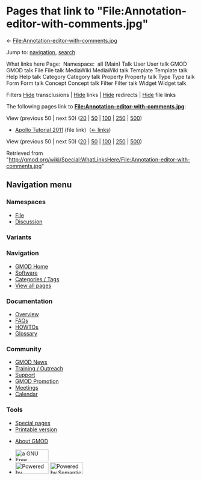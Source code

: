 <div id="mw-page-base" class="noprint">

</div>

<div id="mw-head-base" class="noprint">

</div>

<div id="content" class="mw-body" role="main">

<span id="top"></span>

<div id="mw-js-message" style="display:none;">

</div>



# <span dir="auto">Pages that link to "File:Annotation-editor-with-comments.jpg"</span>

<div id="bodyContent">

<div id="contentSub">

←
[File:Annotation-editor-with-comments.jpg](/wiki/File:Annotation-editor-with-comments.jpg "File:Annotation-editor-with-comments.jpg")

</div>

<div id="jump-to-nav" class="mw-jump">

Jump to: [navigation](#mw-navigation), [search](#p-search)

</div>

<div id="mw-content-text">

What links here Page:  Namespace:  all (Main) Talk User User talk GMOD
GMOD talk File File talk MediaWiki MediaWiki talk Template Template talk
Help Help talk Category Category talk Property Property talk Type Type
talk Form Form talk Concept Concept talk Filter Filter talk Widget
Widget talk

Filters
[Hide](/mediawiki/index.php?title=Special:WhatLinksHere/File:Annotation-editor-with-comments.jpg&hidetrans=1 "Special:WhatLinksHere/File:Annotation-editor-with-comments.jpg")
transclusions \|
[Hide](/mediawiki/index.php?title=Special:WhatLinksHere/File:Annotation-editor-with-comments.jpg&hidelinks=1 "Special:WhatLinksHere/File:Annotation-editor-with-comments.jpg")
links \|
[Hide](/mediawiki/index.php?title=Special:WhatLinksHere/File:Annotation-editor-with-comments.jpg&hideredirs=1 "Special:WhatLinksHere/File:Annotation-editor-with-comments.jpg")
redirects \|
[Hide](/mediawiki/index.php?title=Special:WhatLinksHere/File:Annotation-editor-with-comments.jpg&hideimages=1 "Special:WhatLinksHere/File:Annotation-editor-with-comments.jpg")
file links

The following pages link to
**[File:Annotation-editor-with-comments.jpg](/wiki/File:Annotation-editor-with-comments.jpg "File:Annotation-editor-with-comments.jpg")**:

View (previous 50 \| next 50)
([20](/mediawiki/index.php?title=Special:WhatLinksHere/File:Annotation-editor-with-comments.jpg&limit=20 "Special:WhatLinksHere/File:Annotation-editor-with-comments.jpg")
\|
[50](/mediawiki/index.php?title=Special:WhatLinksHere/File:Annotation-editor-with-comments.jpg&limit=50 "Special:WhatLinksHere/File:Annotation-editor-with-comments.jpg")
\|
[100](/mediawiki/index.php?title=Special:WhatLinksHere/File:Annotation-editor-with-comments.jpg&limit=100 "Special:WhatLinksHere/File:Annotation-editor-with-comments.jpg")
\|
[250](/mediawiki/index.php?title=Special:WhatLinksHere/File:Annotation-editor-with-comments.jpg&limit=250 "Special:WhatLinksHere/File:Annotation-editor-with-comments.jpg")
\|
[500](/mediawiki/index.php?title=Special:WhatLinksHere/File:Annotation-editor-with-comments.jpg&limit=500 "Special:WhatLinksHere/File:Annotation-editor-with-comments.jpg"))

- [Apollo Tutorial
  2011](/wiki/Apollo_Tutorial_2011 "Apollo Tutorial 2011") (file link) ‎
  <span class="mw-whatlinkshere-tools">([←
  links](/mediawiki/index.php?title=Special:WhatLinksHere&target=Apollo+Tutorial+2011 "Special:WhatLinksHere"))</span>

View (previous 50 \| next 50)
([20](/mediawiki/index.php?title=Special:WhatLinksHere/File:Annotation-editor-with-comments.jpg&limit=20 "Special:WhatLinksHere/File:Annotation-editor-with-comments.jpg")
\|
[50](/mediawiki/index.php?title=Special:WhatLinksHere/File:Annotation-editor-with-comments.jpg&limit=50 "Special:WhatLinksHere/File:Annotation-editor-with-comments.jpg")
\|
[100](/mediawiki/index.php?title=Special:WhatLinksHere/File:Annotation-editor-with-comments.jpg&limit=100 "Special:WhatLinksHere/File:Annotation-editor-with-comments.jpg")
\|
[250](/mediawiki/index.php?title=Special:WhatLinksHere/File:Annotation-editor-with-comments.jpg&limit=250 "Special:WhatLinksHere/File:Annotation-editor-with-comments.jpg")
\|
[500](/mediawiki/index.php?title=Special:WhatLinksHere/File:Annotation-editor-with-comments.jpg&limit=500 "Special:WhatLinksHere/File:Annotation-editor-with-comments.jpg"))

</div>

<div class="printfooter">

Retrieved from
"<http://gmod.org/wiki/Special:WhatLinksHere/File:Annotation-editor-with-comments.jpg>"

</div>

<div id="catlinks" class="catlinks catlinks-allhidden">

</div>

<div class="visualClear">

</div>

</div>

</div>

<div id="mw-navigation">

## Navigation menu

<div id="mw-head">



<div id="left-navigation">

<div id="p-namespaces" class="vectorTabs" role="navigation"
aria-labelledby="p-namespaces-label">

### Namespaces

- <span id="ca-nstab-image"><a href="/wiki/File:Annotation-editor-with-comments.jpg" accesskey="c"
  title="View the file page [c]">File</a></span>
- <span id="ca-talk"><a
  href="/mediawiki/index.php?title=File_talk:Annotation-editor-with-comments.jpg&amp;action=edit&amp;redlink=1"
  accesskey="t"
  title="Discussion about the content page [t]">Discussion</a></span>

</div>

<div id="p-variants" class="vectorMenu emptyPortlet" role="navigation"
aria-labelledby="p-variants-label">

### 

### Variants[](#)

<div class="menu">

</div>

</div>

</div>

<div id="right-navigation">





</div>



</div>

</div>

</div>

<div id="mw-panel">

<div id="p-logo" role="banner">

<a href="/wiki/Main_Page"
style="background-image: url(http://gmod.org/images/GMOD-cogs.png);"
title="Visit the main page"></a>

</div>

<div id="p-Navigation" class="portal" role="navigation"
aria-labelledby="p-Navigation-label">

### Navigation

<div class="body">

- <span id="n-GMOD-Home">[GMOD Home](/wiki/Main_Page)</span>
- <span id="n-Software">[Software](/wiki/GMOD_Components)</span>
- <span id="n-Categories-.2F-Tags">[Categories /
  Tags](/wiki/Categories)</span>
- <span id="n-View-all-pages">[View all
  pages](/wiki/Special:AllPages)</span>

</div>

</div>

<div id="p-Documentation" class="portal" role="navigation"
aria-labelledby="p-Documentation-label">

### Documentation

<div class="body">

- <span id="n-Overview">[Overview](/wiki/Overview)</span>
- <span id="n-FAQs">[FAQs](/wiki/Category:FAQ)</span>
- <span id="n-HOWTOs">[HOWTOs](/wiki/Category:HOWTO)</span>
- <span id="n-Glossary">[Glossary](/wiki/Glossary)</span>

</div>

</div>

<div id="p-Community" class="portal" role="navigation"
aria-labelledby="p-Community-label">

### Community

<div class="body">

- <span id="n-GMOD-News">[GMOD News](/wiki/GMOD_News)</span>
- <span id="n-Training-.2F-Outreach">[Training /
  Outreach](/wiki/Training_and_Outreach)</span>
- <span id="n-Support">[Support](/wiki/Support)</span>
- <span id="n-GMOD-Promotion">[GMOD
  Promotion](/wiki/GMOD_Promotion)</span>
- <span id="n-Meetings">[Meetings](/wiki/Meetings)</span>
- <span id="n-Calendar">[Calendar](/wiki/Calendar)</span>

</div>

</div>

<div id="p-tb" class="portal" role="navigation"
aria-labelledby="p-tb-label">

### Tools

<div class="body">

- <span id="t-specialpages"><a href="/wiki/Special:SpecialPages" accesskey="q"
  title="A list of all special pages [q]">Special pages</a></span>
- <span id="t-print"><a
  href="/mediawiki/index.php?title=Special:WhatLinksHere/File:Annotation-editor-with-comments.jpg&amp;printable=yes"
  rel="alternate" accesskey="p"
  title="Printable version of this page [p]">Printable version</a></span>

</div>

</div>

</div>

</div>

<div id="footer" role="contentinfo">

- <span id="footer-places-about">[About
  GMOD](/wiki/GMOD:About "GMOD:About")</span>

<!-- -->

- <span id="footer-copyrightico">[<img src="http://www.gnu.org/graphics/gfdl-logo-small.png" width="88"
  height="31" alt="a GNU Free Documentation License" />](http://www.gnu.org/licenses/fdl-1.3.html)</span>
- <span id="footer-poweredbyico">[<img src="/mediawiki/skins/common/images/poweredby_mediawiki_88x31.png"
  width="88" height="31" alt="Powered by MediaWiki" />](//www.mediawiki.org/)
  [<img
  src="/mediawiki/extensions/SemanticMediaWiki/includes/../resources/images/smw_button.png"
  width="88" height="31" alt="Powered by Semantic MediaWiki" />](https://www.semantic-mediawiki.org/wiki/Semantic_MediaWiki)</span>

<div style="clear:both">

</div>

</div>
